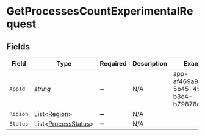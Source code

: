 # GetProcessesCountExperimentalRequest


## Fields

| Field                                                       | Type                                                        | Required                                                    | Description                                                 | Example                                                     |
| ----------------------------------------------------------- | ----------------------------------------------------------- | ----------------------------------------------------------- | ----------------------------------------------------------- | ----------------------------------------------------------- |
| `AppId`                                                     | *string*                                                    | :heavy_minus_sign:                                          | N/A                                                         | app-af469a92-5b45-4565-b3c4-b79878de67d2                    |
| `Region`                                                    | List<[Region](../../Models/Shared/Region.md)>               | :heavy_minus_sign:                                          | N/A                                                         |                                                             |
| `Status`                                                    | List<[ProcessStatus](../../Models/Shared/ProcessStatus.md)> | :heavy_minus_sign:                                          | N/A                                                         |                                                             |